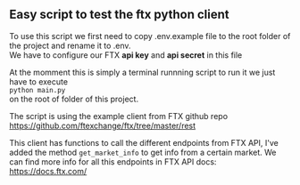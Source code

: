 ## Easy script to test the ftx python client

To use this script we first need to copy .env.example file to the root folder of the project and rename it to .env.  
We have to configure our FTX **api key** and **api secret** in this file

At the momment this is simply a terminal runnning script to run it we just have to execute  
`python main.py`  
on the root of folder of this project.


The script is using the example client from FTX github repo  
https://github.com/ftexchange/ftx/tree/master/rest  

This client has functions to call the different endpoints from FTX API, I've added the method `get_market_info` to get info from a certain market.
We can find more info for all this endpoints in FTX API docs:  
https://docs.ftx.com/